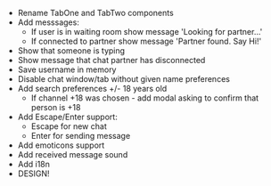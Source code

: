 - Rename TabOne and TabTwo components
- Add messsages:
  - If user is in waiting room show message 'Looking for partner...'
  - If connected to partner show message 'Partner found. Say Hi!'
- Show that someone is typing
- Show message that chat partner has disconnected
- Save username in memory
- Disable chat window/tab without given name preferences
- Add search preferences +/- 18 years old
  - If channel +18 was chosen - add modal asking to confirm that person is +18
- Add Escape/Enter support:
  - Escape for new chat
  - Enter for sending message
- Add emoticons support
- Add received message sound
- Add i18n
- DESIGN!

